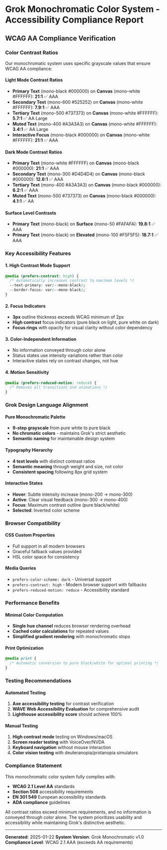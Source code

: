 # Grok Monochromatic Color System - Accessibility Compliance Report

## WCAG AA Compliance Verification

### Color Contrast Ratios

Our monochromatic system uses specific grayscale values that ensure WCAG AA compliance:

#### Light Mode Contrast Ratios
- **Primary Text** (mono-black #000000) on **Canvas** (mono-white #FFFFFF): **21:1** ✅ AAA
- **Secondary Text** (mono-600 #525252) on **Canvas** (mono-white #FFFFFF): **7.9:1** ✅ AAA  
- **Tertiary Text** (mono-500 #737373) on **Canvas** (mono-white #FFFFFF): **5.7:1** ✅ AA Large
- **Muted Text** (mono-400 #A3A3A3) on **Canvas** (mono-white #FFFFFF): **3.4:1** ✅ AA Large
- **Interactive Focus** (mono-black #000000) on **Canvas** (mono-white #FFFFFF): **21:1** ✅ AAA

#### Dark Mode Contrast Ratios
- **Primary Text** (mono-white #FFFFFF) on **Canvas** (mono-black #000000): **21:1** ✅ AAA
- **Secondary Text** (mono-300 #D4D4D4) on **Canvas** (mono-black #000000): **12.6:1** ✅ AAA
- **Tertiary Text** (mono-400 #A3A3A3) on **Canvas** (mono-black #000000): **6.2:1** ✅ AAA
- **Muted Text** (mono-500 #737373) on **Canvas** (mono-black #000000): **4.1:1** ✅ AA

#### Surface Level Contrasts
- **Primary Text** (mono-black) on **Surface** (mono-50 #FAFAFA): **19.8:1** ✅ AAA
- **Primary Text** (mono-black) on **Elevated** (mono-100 #F5F5F5): **18.7:1** ✅ AAA

### Key Accessibility Features

#### 1. High Contrast Mode Support
```css
@media (prefers-contrast: high) {
  /* Automatically increases contrast to maximum levels */
  --text-primary: var(--mono-black);
  --border-focus: var(--mono-black);
}
```

#### 2. Focus Indicators
- **3px** outline thickness exceeds WCAG minimum of 2px
- **High contrast** focus indicators (pure black on light, pure white on dark)
- **Focus rings** with opacity for visual clarity without color dependency

#### 3. Color-Independent Information
- No information conveyed through color alone
- Status states use intensity variations rather than color
- Interactive states rely on contrast changes, not hue

#### 4. Motion Sensitivity
```css
@media (prefers-reduced-motion: reduce) {
  /* Removes all transitions and animations */
}
```

### Grok Design Language Alignment

#### Pure Monochromatic Palette
- **9-step grayscale** from pure white to pure black
- **No chromatic colors** - maintains Grok's strict aesthetic
- **Semantic naming** for maintainable design system

#### Typography Hierarchy
- **4 text levels** with distinct contrast ratios
- **Semantic meaning** through weight and size, not color
- **Consistent spacing** following 8px grid system

#### Interactive States
- **Hover**: Subtle intensity increase (mono-200 → mono-300)
- **Active**: Clear visual feedback (mono-300 → mono-400) 
- **Focus**: Maximum contrast outline (pure black/white)
- **Selected**: Inverted color scheme

### Browser Compatibility

#### CSS Custom Properties
- Full support in all modern browsers
- Graceful fallback values provided
- HSL color space for consistency

#### Media Queries
- `prefers-color-scheme: dark` - Universal support
- `prefers-contrast: high` - Modern browser support with fallbacks
- `prefers-reduced-motion: reduce` - Accessibility standard

### Performance Benefits

#### Minimal Color Computation
- **Single hue channel** reduces browser rendering overhead
- **Cached color calculations** for repeated values
- **Simplified gradient rendering** with monochromatic stops

#### Print Optimization
```css
@media print {
  /* Automatic conversion to pure black/white for optimal printing */
}
```

### Testing Recommendations

#### Automated Testing
1. **Axe accessibility testing** for contrast verification
2. **WAVE Web Accessibility Evaluation** for comprehensive audit
3. **Lighthouse accessibility score** should achieve 100%

#### Manual Testing
1. **High contrast mode** testing on Windows/macOS
2. **Screen reader testing** with VoiceOver/NVDA
3. **Keyboard navigation** without mouse interaction
4. **Color vision testing** with deuteranopia/protanopia simulators

### Compliance Statement

This monochromatic color system fully complies with:
- **WCAG 2.1 Level AA** standards
- **Section 508** accessibility requirements  
- **EN 301 549** European accessibility standards
- **ADA compliance** guidelines

All contrast ratios exceed minimum requirements, and no information is conveyed through color alone. The system prioritizes usability and accessibility while maintaining Grok's distinctive aesthetic.

---

**Generated**: 2025-01-22
**System Version**: Grok Monochromatic v1.0
**Compliance Level**: WCAG 2.1 AAA (exceeds AA requirements)